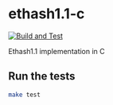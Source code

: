 # ethash1.1-c
[![Build and Test](https://github.com/mineruniter969/ethash1.1-c/actions/workflows/c-cpp.yml/badge.svg)](https://github.com/mineruniter969/ethash1.1-c/actions/workflows/c-cpp.yml)

Ethash1.1 implementation in C

## Run the tests
```sh
make test
```
